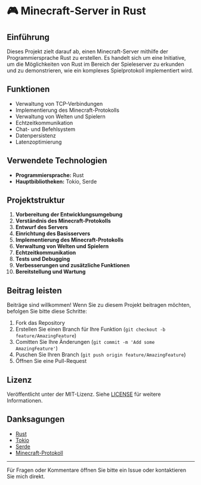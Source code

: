 # 🎮 Minecraft-Server in Rust

## Einführung

Dieses Projekt zielt darauf ab, einen Minecraft-Server mithilfe der Programmiersprache Rust zu erstellen. Es handelt sich um eine Initiative, um die Möglichkeiten von Rust im Bereich der Spieleserver zu erkunden und zu demonstrieren, wie ein komplexes Spielprotokoll implementiert wird.

## Funktionen

- Verwaltung von TCP-Verbindungen
- Implementierung des Minecraft-Protokolls
- Verwaltung von Welten und Spielern
- Echtzeitkommunikation
- Chat- und Befehlsystem
- Datenpersistenz
- Latenzoptimierung

## Verwendete Technologien

- **Programmiersprache:** Rust
- **Hauptbibliotheken:** Tokio, Serde

## Projektstruktur

1. **Vorbereitung der Entwicklungsumgebung**
2. **Verständnis des Minecraft-Protokolls**
3. **Entwurf des Servers**
4. **Einrichtung des Basisservers**
5. **Implementierung des Minecraft-Protokolls**
6. **Verwaltung von Welten und Spielern**
7. **Echtzeitkommunikation**
8. **Tests und Debugging**
9. **Verbesserungen und zusätzliche Funktionen**
10. **Bereitstellung und Wartung**

## Beitrag leisten

Beiträge sind willkommen! Wenn Sie zu diesem Projekt beitragen möchten, befolgen Sie bitte diese Schritte:

1. Fork das Repository
2. Erstellen Sie einen Branch für Ihre Funktion (`git checkout -b feature/AmazingFeature`)
3. Comitten Sie Ihre Änderungen (`git commit -m 'Add some AmazingFeature'`)
4. Puschen Sie Ihren Branch (`git push origin feature/AmazingFeature`)
5. Öffnen Sie eine Pull-Request

## Lizenz

Veröffentlicht unter der MIT-Lizenz. Siehe [LICENSE](./LICENSE) für weitere Informationen.

## Danksagungen

- [Rust](https://www.rust-lang.org/)
- [Tokio](https://tokio.rs/)
- [Serde](https://serde.rs/)
- [Minecraft-Protokoll](https://wiki.vg/Protocol)

---

Für Fragen oder Kommentare öffnen Sie bitte ein Issue oder kontaktieren Sie mich direkt.
